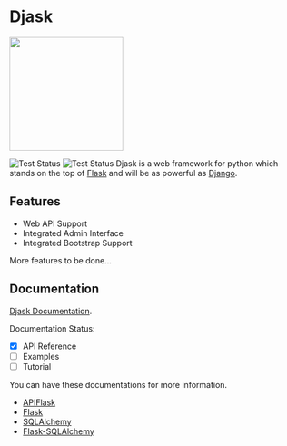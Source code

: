# Djask

<img src="https://raw.githubusercontent.com/z-t-y/Djask/main/icon/djask.svg" width="200">

![Test Status](https://github.com/z-t-y/Djask/workflows/Test/badge.svg)
![Test Status](https://github.com/z-t-y/Djask/workflows/Lint/badge.svg)
Djask is a web framework for python which stands on the top of [Flask](https://flask.palletsproject.com) and will be as powerful as [Django](https://djangoproject.com).

## Features

- Web API Support
- Integrated Admin Interface
- Integrated Bootstrap Support

More features to be done...

## Documentation

[Djask Documentation](https://djask.readthedocs.io).

Documentation Status:
- [x] API Reference
- [ ] Examples
- [ ] Tutorial

You can have these documentations for more information.

- [APIFlask](https://apiflask.com)
- [Flask](https://flask.palletsprojects.com)
- [SQLAlchemy](https://www.sqlalchemy.org)
- [Flask-SQLAlchemy](https://flask-sqlalchemy.palletsprojects.com)
 